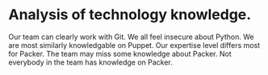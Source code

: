 # Analysis of technology knowledge.

Our team can clearly work with Git.
We all feel insecure about Python.
We are most similarly knowledgable on Puppet.
Our expertise level differs most for Packer.
The team may miss some knowledge about Packer.
Not everybody in the team has knowledge on Packer.
